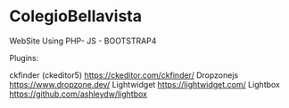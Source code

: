 # ColegioBellavista
WebSite Using PHP- JS - BOOTSTRAP4

Plugins: 

ckfinder (ckeditor5) https://ckeditor.com/ckfinder/
Dropzonejs https://www.dropzone.dev/
Lightwidget https://lightwidget.com/
Lightbox https://github.com/ashleydw/lightbox


